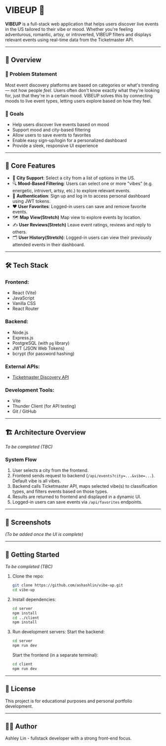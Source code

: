 # VIBEUP 🎡

**VIBEUP** is a full-stack web application that helps users discover live events in the US tailored to their vibe or mood. Whether you're feeling adventurous, romantic, artsy, or introverted, VIBEUP filters and displays relevant events using real-time data from the Ticketmaster API.

---

## 🧠 Overview

### 📌 Problem Statement

Most event discovery platforms are based on categories or what's trending — not how people _feel_. Users often don't know exactly what they're looking for, just that they're in a certain mood. VIBEUP solves this by connecting moods to live event types, letting users explore based on how they feel.

### 🎯 Goals

- Help users discover live events based on mood
- Support mood and city-based filtering
- Allow users to save events to favorites
- Enable easy sign-up/login for a personalized dashboard
- Provide a sleek, responsive UI experience

---

## 🌟 Core Features

- 🌆 **City Support**: Select a city from a list of options in the US.
- 🔍 **Mood-Based Filtering**: Users can select one or more "vibes" (e.g. energetic, introvert, artsy, etc.) to explore relevant events.
- 🔐 **Authentication**: Sign up and log in to access personal dashboard using JWT tokens.
- ❤️ **User Favorites**: Logged-in users can save and remove favorite events.
- 🗺️ **Map View(Stretch)** Map view to explore events by location.
- ✍️ **User Reviews(Stretch)** Leave event ratings, reviews and reply to others.
- 🗂️ **User History(Stretch)**: Logged-in users can view their previously attended events in their dashboard.

---

## 🛠 Tech Stack

### Frontend:

- React (Vite)
- JavaScript
- Vanilla CSS
- React Router

### Backend:

- Node.js
- Express.js
- PostgreSQL (with `pg` library)
- JWT (JSON Web Tokens)
- bcrypt (for password hashing)

### External APIs:

- [Ticketmaster Discovery API](https://developer.ticketmaster.com/products-and-docs/apis/discovery-api/v2/)

### Development Tools:

- Vite
- Thunder Client (for API testing)
- Git / GitHub

---

## 🏗 Architecture Overview

_To be completed (TBC)_

### System Flow

1. User selects a city from the frontend.
2. Frontend sends request to backend (`/api/events?city=...&vibe=...`). Default vibe is all vibes.
3. Backend calls Ticketmaster API, maps selected vibe(s) to classification types, and filters events based on those types.
4. Results are returned to frontend and displayed in a dynamic UI.
5. Logged-in users can save events via `/api/favorites` endpoints.

---

## 📸 Screenshots

_(To be added once the UI is complete)_

---

## 🚀 Getting Started

_To be completed (TBC)_

1. Clone the repo:

   ```bash
   git clone https://github.com/ashashlin/vibe-up.git
   cd vibe-up
   ```

2. Install dependencies:

   ```bash
   cd server
   npm install
   cd ../client
   npm install
   ```

3. Run development servers:
   Start the backend:

   ```bash
   cd server
   npm run dev
   ```

   Start the frontend (in a separate terminal):

   ```bash
   cd client
   npm run dev
   ```

---

## 📌 License

This project is for educational purposes and personal portfolio development.

---

## 🙋‍♀️ Author

<!-- _To be updated (TBU)_ -->

Ashley Lin - fullstack developer with a strong front-end focus.
